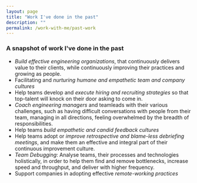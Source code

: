 ```yaml
---
layout: page
title: "Work I've done in the past"
description: ""
permalink: /work-with-me/past-work
---
```


### A snapshot of work I've done in the past

- *Build effective engineering organizations*, that continuously delivers value to their clients, while continuously
  improving their practices and growing as people.
- Facilitating and *nurturing humane and empathetic team and company cultures*
- Help teams develop and *execute hiring and recruiting strategies* so that top-talent will knock on their door asking to come in.
- *Coach engineering managers* and teamleads with their various challenges, such as having difficult conversations with
  people from their team, managing in all directions, feeling overwhelmed by the breadth of responsibilities.
- Help teams *build empathetic and candid feedback cultures*
- Help teams adopt or *improve retrospective and blame-less debriefing meetings*, and make them an effective and integral
  part of their continuous improvement culture.
- *Team Debugging*: Analyse teams, their processes and technologies holistically, in order to help them find and remove
  bottlenecks, increase speed and throughput, and deliver with higher frequency.
- Support companies in adopting effective *remote-working practices*



